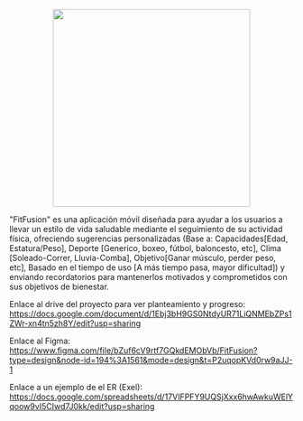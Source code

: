 <p align="center">
<img src="https://github.com/betanS/FitFusion-Proyecto/blob/main/anteproyecto/Imagenes/FitFusion.png" width="350"/>
</p>
"FitFusion" es una aplicación móvil diseñada para ayudar a los usuarios a llevar un estilo de vida saludable mediante el seguimiento de su actividad física, ofreciendo sugerencias personalizadas (Base a: 
Capacidades[Edad, Estatura/Peso], 
Deporte [Generico, boxeo, fútbol, baloncesto, etc], 
Clima [Soleado-Correr, Lluvia-Comba], 
Objetivo[Ganar músculo, perder peso, etc], 
Basado en el tiempo de uso [A más tiempo pasa, mayor dificultad]) 
y enviando recordatorios para mantenerlos motivados y comprometidos con sus objetivos de bienestar.

Enlace al drive del proyecto para ver planteamiento y progreso:
https://docs.google.com/document/d/1Ebj3bH9GS0NtdyUR71LiQNMEbZPs1ZWr-xn4tn5zh8Y/edit?usp=sharing

Enlace al Figma:
https://www.figma.com/file/bZuf6cV9rtf7GQkdEMObVb/FitFusion?type=design&node-id=194%3A1561&mode=design&t=P2uqopKVd0rw9aJJ-1

Enlace a un ejemplo de el ER (Exel):
https://docs.google.com/spreadsheets/d/17VIFPFY9UQSjXxx6hwAwkuWElYqoow9vI5CIwd7J0kk/edit?usp=sharing
